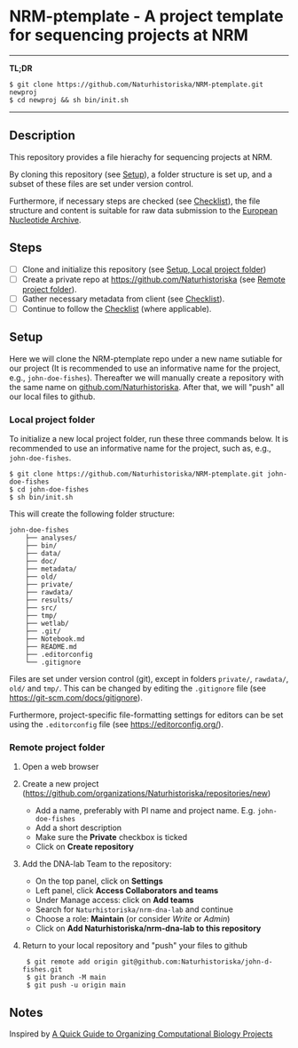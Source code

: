 # NRM-ptemplate - A project template for sequencing projects at NRM

---

**TL;DR**

    $ git clone https://github.com/Naturhistoriska/NRM-ptemplate.git newproj
    $ cd newproj && sh bin/init.sh

---

## Description

This repository provides a file hierachy for sequencing projects at NRM.

By cloning this repository (see [Setup](#setup)), a folder structure is set up,
and a subset of these files are set under version control.

Furthermore, if necessary steps are checked (see
[Checklist](doc/Checklist.md)), the file structure and content is suitable for
raw data submission to the [European Nucleotide
Archive](https://www.ebi.ac.uk/ena/browser/home).

## Steps

- [ ] Clone and initialize this repository (see [Setup, Local project
  folder](#local-project-folder))
- [ ] Create a private repo at <https://github.com/Naturhistoriska> (see
  [Remote project folder](#remote-project-folder)).
- [ ] Gather necessary metadata from client (see
  [Checklist](doc/Checklist.md)).
- [ ] Continue to follow the [Checklist](doc/Checklist.md) (where applicable).

## Setup

Here we will clone the NRM-ptemplate repo under a new name sutiable for our
project (It is recommended to use an informative name for the project, e.g.,
`john-doe-fishes`). Thereafter we will manually create a repository with the
same name on [github.com/Naturhistoriska](https://github.com/Naturhistoriska).
After that, we will "push" all our local files to github.

### Local project folder

To initialize a new local project folder, run these three commands below. It
is recommended to use an informative name for the project, such as, e.g.,
`john-doe-fishes`.

    $ git clone https://github.com/Naturhistoriska/NRM-ptemplate.git john-doe-fishes
    $ cd john-doe-fishes
    $ sh bin/init.sh

This will create the following folder structure:

    john-doe-fishes
        ├── analyses/
        ├── bin/
        ├── data/
        ├── doc/
        ├── metadata/
        ├── old/
        ├── private/
        ├── rawdata/
        ├── results/
        ├── src/
        ├── tmp/
        ├── wetlab/
        ├── .git/
        ├── Notebook.md
        ├── README.md
        ├── .editorconfig
        └── .gitignore

Files are set under version control (git), except in folders `private/`,
`rawdata/`, `old/` and `tmp/`. This can be changed by editing the `.gitignore`
file (see <https://git-scm.com/docs/gitignore>).

Furthermore, project-specific file-formatting settings for editors can be set
using the `.editorconfig` file (see <https://editorconfig.org/>).

### Remote project folder

1. Open a web browser
2. Create a new project
(<https://github.com/organizations/Naturhistoriska/repositories/new>)
    - Add a name, preferably with PI name and project name. E.g.
      `john-doe-fishes`
    - Add a short description
    - Make sure the **Private** checkbox is ticked
    - Click on **Create repository**
3. Add the DNA-lab Team to the repository:
    - On the top panel, click on **Settings**
    - Left panel, click **Access Collaborators and teams**
    - Under Manage access: click on **Add teams**
    - Search for `Naturhistoriska/nrm-dna-lab` and continue
    - Choose a role: **Maintain** (or consider *Write* or *Admin*)
    - Click on **Add Naturhistoriska/nrm-dna-lab to this repository**
4. Return to your local repository and "push" your files to github

        $ git remote add origin git@github.com:Naturhistoriska/john-d-fishes.git
        $ git branch -M main
        $ git push -u origin main

## Notes

Inspired by [A Quick Guide to Organizing Computational Biology
Projects](http://dx.doi.org/10.1371/journal.pcbi.1000424)

